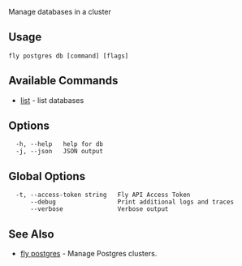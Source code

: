 Manage databases in a cluster


## Usage
~~~
fly postgres db [command] [flags]
~~~

## Available Commands
* [list](/docs/flyctl/postgres-db-list/)	 - list databases

## Options

~~~
  -h, --help   help for db
  -j, --json   JSON output
~~~

## Global Options

~~~
  -t, --access-token string   Fly API Access Token
      --debug                 Print additional logs and traces
      --verbose               Verbose output
~~~

## See Also

* [fly postgres](/docs/flyctl/postgres/)	 - Manage Postgres clusters.

